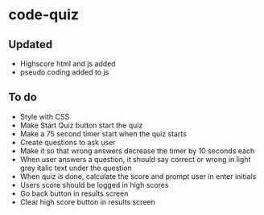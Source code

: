 # code-quiz

## Updated
- Highscore html and js added
- pseudo coding added to js

## To do
- Style with CSS
- Make Start Quiz button start the quiz
- Make a 75 second timer start when the quiz starts
- Create questions to ask user
- Make it so that wrong answers decrease the timer by 10 seconds each
- When user answers a question, it should say correct or wrong in light grey italic text under the question
- When quiz is done, calculate the score and prompt user in enter initials
- Users score should be logged in high scores
- Go back button in results screen
- Clear high score button in results screen